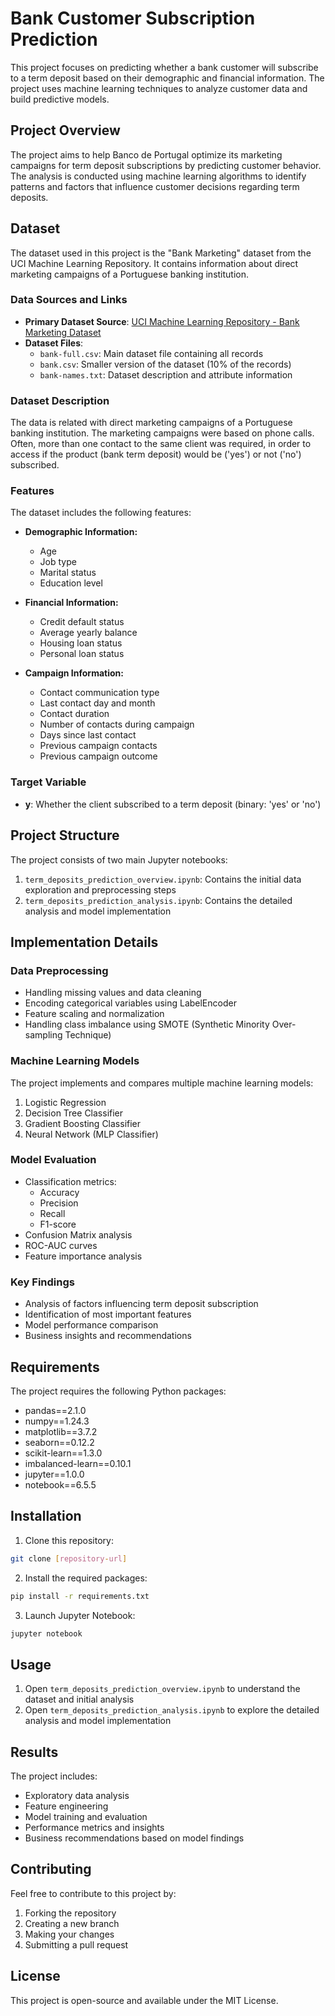 # Bank Customer Subscription Prediction

This project focuses on predicting whether a bank customer will subscribe to a term deposit based on their demographic and financial information. The project uses machine learning techniques to analyze customer data and build predictive models.

## Project Overview

The project aims to help Banco de Portugal optimize its marketing campaigns for term deposit subscriptions by predicting customer behavior. The analysis is conducted using machine learning algorithms to identify patterns and factors that influence customer decisions regarding term deposits.

## Dataset

The dataset used in this project is the "Bank Marketing" dataset from the UCI Machine Learning Repository. It contains information about direct marketing campaigns of a Portuguese banking institution.

### Data Sources and Links
- **Primary Dataset Source**: [UCI Machine Learning Repository - Bank Marketing Dataset](https://archive.ics.uci.edu/dataset/222/bank+marketing)
- **Dataset Files**:
  - `bank-full.csv`: Main dataset file containing all records
  - `bank.csv`: Smaller version of the dataset (10% of the records)
  - `bank-names.txt`: Dataset description and attribute information

### Dataset Description
The data is related with direct marketing campaigns of a Portuguese banking institution. The marketing campaigns were based on phone calls. Often, more than one contact to the same client was required, in order to access if the product (bank term deposit) would be ('yes') or not ('no') subscribed.

### Features

The dataset includes the following features:
- **Demographic Information:**
  - Age
  - Job type
  - Marital status
  - Education level

- **Financial Information:**
  - Credit default status
  - Average yearly balance
  - Housing loan status
  - Personal loan status

- **Campaign Information:**
  - Contact communication type
  - Last contact day and month
  - Contact duration
  - Number of contacts during campaign
  - Days since last contact
  - Previous campaign contacts
  - Previous campaign outcome

### Target Variable
- **y**: Whether the client subscribed to a term deposit (binary: 'yes' or 'no')

## Project Structure

The project consists of two main Jupyter notebooks:

1. `term_deposits_prediction_overview.ipynb`: Contains the initial data exploration and preprocessing steps
2. `term_deposits_prediction_analysis.ipynb`: Contains the detailed analysis and model implementation

## Implementation Details

### Data Preprocessing
- Handling missing values and data cleaning
- Encoding categorical variables using LabelEncoder
- Feature scaling and normalization
- Handling class imbalance using SMOTE (Synthetic Minority Over-sampling Technique)

### Machine Learning Models
The project implements and compares multiple machine learning models:
1. Logistic Regression
2. Decision Tree Classifier
3. Gradient Boosting Classifier
4. Neural Network (MLP Classifier)

### Model Evaluation
- Classification metrics:
  - Accuracy
  - Precision
  - Recall
  - F1-score
- Confusion Matrix analysis
- ROC-AUC curves
- Feature importance analysis

### Key Findings
- Analysis of factors influencing term deposit subscription
- Identification of most important features
- Model performance comparison
- Business insights and recommendations

## Requirements

The project requires the following Python packages:
- pandas==2.1.0
- numpy==1.24.3
- matplotlib==3.7.2
- seaborn==0.12.2
- scikit-learn==1.3.0
- imbalanced-learn==0.10.1
- jupyter==1.0.0
- notebook==6.5.5

## Installation

1. Clone this repository:
```bash
git clone [repository-url]
```

2. Install the required packages:
```bash
pip install -r requirements.txt
```

3. Launch Jupyter Notebook:
```bash
jupyter notebook
```

## Usage

1. Open `term_deposits_prediction_overview.ipynb` to understand the dataset and initial analysis
2. Open `term_deposits_prediction_analysis.ipynb` to explore the detailed analysis and model implementation

## Results

The project includes:
- Exploratory data analysis
- Feature engineering
- Model training and evaluation
- Performance metrics and insights
- Business recommendations based on model findings

## Contributing

Feel free to contribute to this project by:
1. Forking the repository
2. Creating a new branch
3. Making your changes
4. Submitting a pull request

## License

This project is open-source and available under the MIT License. 